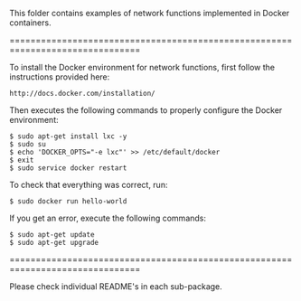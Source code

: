 This folder contains examples of network functions implemented in Docker 
containers.

===============================================================================

To install the Docker environment for network functions, first follow the 
instructions provided here:

	http://docs.docker.com/installation/  

Then executes the following commands to properly configure the Docker environment:

	$ sudo apt-get install lxc -y  
	$ sudo su
	$ echo 'DOCKER_OPTS="-e lxc"' >> /etc/default/docker  
	$ exit
	$ sudo service docker restart

To check that everything was correct, run:

	$ sudo docker run hello-world

If you get an error, execute the following commands:

	$ sudo apt-get update
	$ sudo apt-get upgrade
===============================================================================

Please check individual README's in each sub-package.
